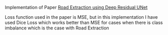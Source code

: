 Implementation of Paper [Road Extraction using Deep Residual UNet](https://ieeexplore.ieee.org/document/8309343)

Loss function used in the paper is MSE, but in this implementation I have used Dice Loss which works better than MSE for cases when there is class imbalance which is the case with Road Extraction
